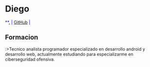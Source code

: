 # Diego 

<span style="color:blue">**<a href="mailto:.">.</a>
|
<a href="https://github.com/Dirtyc00n" target="_blank">GitHub</a>
|
<!--<a href="" target="_blank">LinkedIn</a>**</span> -->



## **Formacion**

:>Tecnico analista programador especializado en desarrollo android y desarrollo web, actualmente estudiando para especializarme en ciberseguridad ofensiva.
          

          


